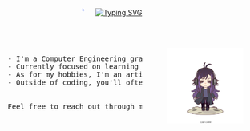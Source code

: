 <div align="center">
  <div style="display: inline-block;">
    <img src="assets/icons8-moon-and-stars-50 (1).png" width="5%" align="left" />
    <a href="https://git.io/typing-svg">
      <img src="https://readme-typing-svg.demolab.com?font=Fira+Code&weight=500&size=50&pause=2000&color=8A7FF7&background=6CFF8400&repeat=false&random=false&width=680&height=140&lines=HELLO+HELLO%2C+I'M+ESRA!" alt="Typing SVG" />
    </a>
  </div>
</div>

<br><br>

<div style="display: flex; justify-content: space-between; align-items: center;">
  <div style="width: 60%;">
    <pre>
    - I'm a Computer Engineering graduate from Bahçeşehir University.
    - Currently focused on learning .NET Web API and related technologies.
    - As for my hobbies, I'm an artist in both traditional and digital mediums.
    - Outside of coding, you'll often catch me gaming.
    <br>
    Feel free to reach out through my socials if you share similar interests or have any exciting projects in mind.
    </pre>
  </div>
  <div style="width: 30%;">
    <img src="assets/org_20240301_030929.png" alt="Your Image" height="auto" width="100%">
  </div>
</div>
